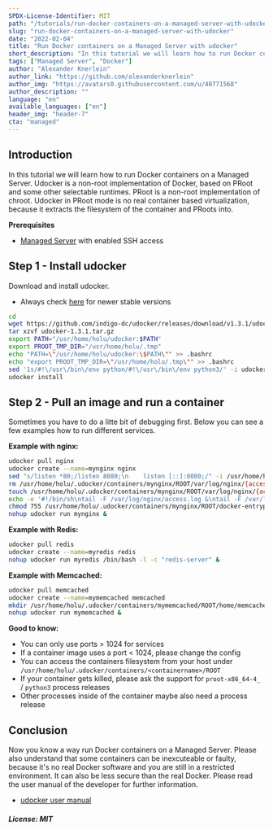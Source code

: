 ```yaml
---
SPDX-License-Identifier: MIT
path: "/tutorials/run-docker-containers-on-a-managed-server-with-udocker"
slug: "run-docker-containers-on-a-managed-server-with-udocker"
date: "2022-02-04"
title: "Run Docker containers on a Managed Server with udocker"
short_description: "In this tutorial we will learn how to run Docker containers on a Managed Server"
tags: ["Managed Server", "Docker"]
author: "Alexander Knerlein"
author_link: "https://github.com/alexanderknerlein"
author_img: "https://avatars0.githubusercontent.com/u/48771568"
author_description: ""
language: "en"
available_languages: ["en"]
header_img: "header-7"
cta: "managed"
---
```


## Introduction

In this tutorial we will learn how to run Docker containers on a Managed Server. Udocker is a non-root implementation of Docker, based on PRoot and some other selectable runtimes. PRoot is a non-root implementation of chroot. Udocker in PRoot mode is no real container based virtualization, because it extracts the filesystem of the container and PRoots into.

**Prerequisites**

- [Managed Server](https://www.hetzner.com/managed-server?country=ot) with enabled SSH access

## Step 1 - Install udocker

Download and install udocker.

- Always check [here](https://github.com/indigo-dc/udocker) for newer stable versions

```bash
cd
wget https://github.com/indigo-dc/udocker/releases/download/v1.3.1/udocker-1.3.1.tar.gz
tar xzvf udocker-1.3.1.tar.gz
export PATH="/usr/home/holu/udocker:$PATH"
export PROOT_TMP_DIR="/usr/home/holu/.tmp"
echo "PATH=\"/usr/home/holu/udocker:\$PATH\"" >> .bashrc
echo "export PROOT_TMP_DIR=\"/usr/home/holu/.tmp\"" >> .bashrc
sed '1s/#!\/usr\/bin\/env python/#!\/usr\/bin\/env python3/' -i udocker/maincmd.py
udocker install
```

## Step 2 - Pull an image and run a container

Sometimes you have to do a litte bit of debugging first. Below you can see a few examples how to run different services.

**Example with nginx:**

```bash
udocker pull nginx
udocker create --name=mynginx nginx
sed "s/listen *80;/listen 8080;\n    listen [::]:8080;/" -i /usr/home/holu/.udocker/containers/mynginx/ROOT/etc/nginx/conf.d/default.conf
rm /usr/home/holu/.udocker/containers/mynginx/ROOT/var/log/nginx/{access,error}.log
touch /usr/home/holu/.udocker/containers/mynginx/ROOT/var/log/nginx/{access,error}.log
echo -e '#!/bin/sh\ntail -F /var/log/nginx/access.log &\ntail -F /var/log/nginx/error.log >&2 &' > /usr/home/holu/.udocker/containers/mynginx/ROOT/docker-entrypoint.d/logtail.sh
chmod 755 /usr/home/holu/.udocker/containers/mynginx/ROOT/docker-entrypoint.d/logtail.sh
nohup udocker run mynginx &
```

**Example with Redis:**

```bash
udocker pull redis
udocker create --name=myredis redis
nohup udocker run myredis /bin/bash -l -c "redis-server" &
```

**Example with Memcached:**

```bash
udocker pull memcached
udocker create --name=mymemcached memcached
mkdir /usr/home/holu/.udocker/containers/mymemcached/ROOT/home/memcache
nohup udocker run mymemcached & 
```

**Good to know:**

- You can only use ports > 1024 for services
- If a container image uses a port < 1024, please change the config
- You can access the containers filesystem from your host under `/usr/home/holu/.udocker/containers/<containername>/ROOT` 
- If your container gets killed, please ask the support for `proot-x86_64-4_` / `python3` process releases
- Other processes inside of the container maybe also need a process release

## Conclusion

Now you know a way run Docker containers on a Managed Server. Please also understand that some containers can be inexcuteable or faulty, because it's no real Docker software and you are still in a restricted environment. It can also be less secure than the real Docker. Please read the user manual of the developer for further information.

- [udocker user manual](https://indigo-dc.gitbook.io/udocker/user_manual)

##### License: MIT

<!--

Contributor's Certificate of Origin

By making a contribution to this project, I certify that:

(a) The contribution was created in whole or in part by me and I have
    the right to submit it under the license indicated in the file; or

(b) The contribution is based upon previous work that, to the best of my
    knowledge, is covered under an appropriate license and I have the
    right under that license to submit that work with modifications,
    whether created in whole or in part by me, under the same license
    (unless I am permitted to submit under a different license), as
    indicated in the file; or

(c) The contribution was provided directly to me by some other person
    who certified (a), (b) or (c) and I have not modified it.

(d) I understand and agree that this project and the contribution are
    public and that a record of the contribution (including all personal
    information I submit with it, including my sign-off) is maintained
    indefinitely and may be redistributed consistent with this project
    or the license(s) involved.

Signed-off-by: [Alexander Knerlein alexanderknerlein@outlook.de]

-->
